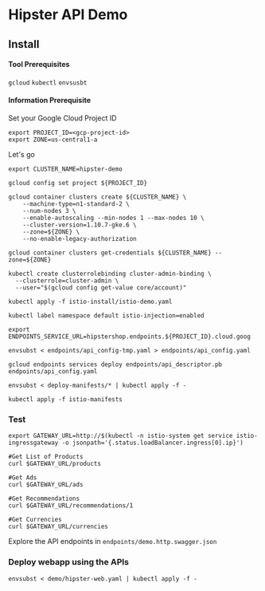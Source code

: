 # Hipster API Demo

## Install 

#### Tool Prerequisites

`gcloud`
`kubectl` 
`envsusbt`

#### Information Prerequisite
Set your Google Cloud Project ID

```
export PROJECT_ID=<gcp-project-id>
export ZONE=us-central1-a	
```

Let's go

```
export CLUSTER_NAME=hipster-demo

gcloud config set project ${PROJECT_ID}

gcloud container clusters create ${CLUSTER_NAME} \
    --machine-type=n1-standard-2 \
    --num-nodes 3 \
    --enable-autoscaling --min-nodes 1 --max-nodes 10 \
    --cluster-version=1.10.7-gke.6 \
    --zone=${ZONE} \
    --no-enable-legacy-authorization

gcloud container clusters get-credentials ${CLUSTER_NAME} --zone=${ZONE}

kubectl create clusterrolebinding cluster-admin-binding \
  --clusterrole=cluster-admin \
  --user="$(gcloud config get-value core/account)"

kubectl apply -f istio-install/istio-demo.yaml

kubectl label namespace default istio-injection=enabled

export ENDPOINTS_SERVICE_URL=hipstershop.endpoints.${PROJECT_ID}.cloud.goog

envsubst < endpoints/api_config-tmp.yaml > endpoints/api_config.yaml

gcloud endpoints services deploy endpoints/api_descriptor.pb endpoints/api_config.yaml

envsubst < deploy-manifests/* | kubectl apply -f -

kubectl apply -f istio-manifests

```

### Test

```
export GATEWAY_URL=http://$(kubectl -n istio-system get service istio-ingressgateway -o jsonpath='{.status.loadBalancer.ingress[0].ip}')

#Get List of Products
curl $GATEWAY_URL/products

#Get Ads
curl $GATEWAY_URL/ads

#Get Recommendations
curl $GATEWAY_URL/recommendations/1

#Get Currencies
curl $GATEWAY_URL/currencies

```
Explore the API endpoints in `endpoints/demo.http.swagger.json`

### Deploy webapp using the APIs
```
envsubst < demo/hipster-web.yaml | kubectl apply -f -
```